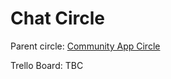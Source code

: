 # Chat Circle

Parent circle: [Community App Circle](/circles/community_app/community_app.md)


Trello Board: TBC